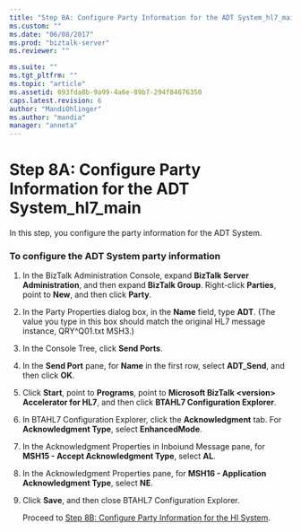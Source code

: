 ```yaml
---
title: "Step 8A: Configure Party Information for the ADT System_hl7_main | Microsoft Docs"
ms.custom: ""
ms.date: "06/08/2017"
ms.prod: "biztalk-server"
ms.reviewer: ""

ms.suite: ""
ms.tgt_pltfrm: ""
ms.topic: "article"
ms.assetid: 693fda8b-9a99-4a6e-89b7-294f84676350
caps.latest.revision: 6
author: "MandiOhlinger"
ms.author: "mandia"
manager: "anneta"
---
```

# Step 8A: Configure Party Information for the ADT System_hl7_main
In this step, you configure the party information for the ADT System.  
  
### To configure the ADT System party information  
  
1. In the BizTalk Administration Console, expand **BizTalk Server Administration**, and then expand **BizTalk Group**. Right-click **Parties**, point to **New**, and then click **Party**.  
  
2. In the Party Properties dialog box, in the **Name** field, type **ADT**. (The value you type in this box should match the original HL7 message instance, QRY^Q01.txt MSH3.)  
  
3. In the Console Tree, click **Send Ports**.  
  
4. In the **Send Port** pane, for **Name** in the first row, select **ADT_Send**, and then click **OK**.  
  
5. Click **Start**, point to **Programs**, point to **Microsoft  BizTalk \<version\> Accelerator for HL7**, and then click **BTAHL7 Configuration Explorer**.  
  
6. In BTAHL7 Configuration Explorer, click the **Acknowledgment** tab. For **Acknowledgment Type**, select **EnhancedMode**.  
  
7. In the Acknowledgment Properties in Inboiund Message pane, for **MSH15 - Accept Acknowledgment Type**, select **AL**.  
  
8. In the Acknowledgment Properties pane, for **MSH16 - Application Acknowledgment Type**, select **NE**.  
  
9. Click **Save**, and then close BTAHL7 Configuration Explorer.  
  
   Proceed to [Step 8B: Configure Party Information for the HI System](../../adapters-and-accelerators/accelerator-hl7/step-8b-configure-party-information-for-the-hi-system.md).